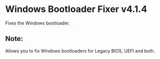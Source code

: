 # Windows Bootloader Fixer v4.1.4
Fixes the Windows bootloader.
## Note:
Allows you to fix Windows bootloaders for Legacy BIOS, UEFI and both.
